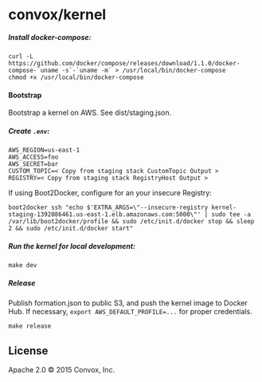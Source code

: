 # convox/kernel

##### Install docker-compose:

```
curl -L https://github.com/docker/compose/releases/download/1.1.0/docker-compose-`uname -s`-`uname -m` > /usr/local/bin/docker-compose
chmod +x /usr/local/bin/docker-compose
```

#### Bootstrap

Bootstrap a kernel on AWS. See dist/staging.json.

##### Create `.env`:

```
AWS_REGION=us-east-1
AWS_ACCESS=foo
AWS_SECRET=bar
CUSTOM_TOPIC=< Copy from staging stack CustomTopic Output >
REGISTRY=< Copy from staging stack RegistryHost Output >
```

If using Boot2Docker, configure for an your insecure Registry:

```
boot2docker ssh "echo $'EXTRA_ARGS=\"--insecure-registry kernel-staging-1392086461.us-east-1.elb.amazonaws.com:5000\"' | sudo tee -a /var/lib/boot2docker/profile && sudo /etc/init.d/docker stop && sleep 2 && sudo /etc/init.d/docker start"
```

##### Run the kernel for local development:

`make dev`


##### Release

Publish formation.json to public S3, and push the kernel image to Docker Hub. If necessary, `export AWS_DEFAULT_PROFILE=...` for proper credentials.

`make release`

## License

Apache 2.0 &copy; 2015 Convox, Inc.

